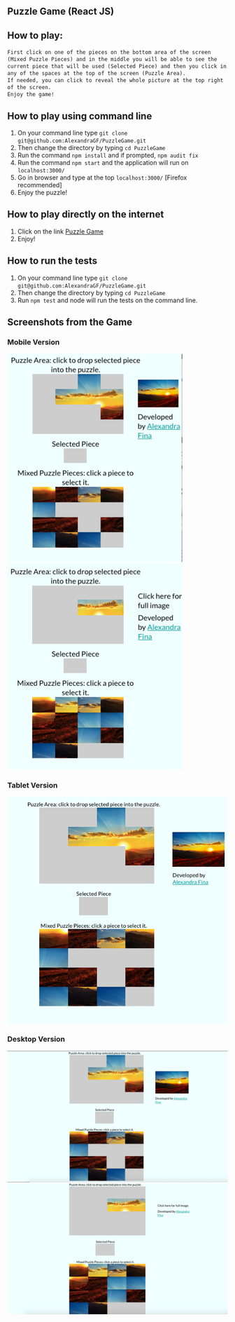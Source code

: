 ## Puzzle Game (React JS)

## How to play:

```
First click on one of the pieces on the bottom area of the screen (Mixed Puzzle Pieces) and in the middle you will be able to see the current piece that will be used (Selected Piece) and then you click in any of the spaces at the top of the screen (Puzzle Area).
If needed, you can click to reveal the whole picture at the top right of the screen.
Enjoy the game!
```

## How to play using command line

1. On your command line type ``` git clone git@github.com:AlexandraGF/PuzzleGame.git ```
2. Then change the directory by typing ``` cd PuzzleGame ```
3. Run the command ``` npm install ``` and if prompted, ``` npm audit fix ```
4. Run the command ``` npm start ``` and the application will run on ```localhost:3000/```
5. Go in browser and type at the top ```localhost:3000/``` [Firefox recommended]
6. Enjoy the puzzle!

## How to play directly on the internet

1. Click on the link [Puzzle Game](https://puzzlegamereact.herokuapp.com)
2. Enjoy!

## How to run the tests

1. On your command line type ``` git clone git@github.com:AlexandraGF/PuzzleGame.git ```
2. Then change the directory by typing ``` cd PuzzleGame ```
3. Run ``` npm test ``` and node will run the tests on the command line.

## Screenshots from the Game

### Mobile Version 

<img style="text-align:center" src="./src/assets/readmePhotos/mobile2.png" heigh="400px" width="400px">
<img style="text-align:center" src="./src/assets/readmePhotos/mobile1.png" heigh="400px" width="400px">

### Tablet Version 

<img style="text-align:center" src="./src/assets/readmePhotos/tablet.png">

### Desktop Version

<img src="./src/assets/readmePhotos/desktop1.png" heigh="400px" width="800px">
<img src="./src/assets/readmePhotos/desktop2.png" heigh="400px" width="800px">